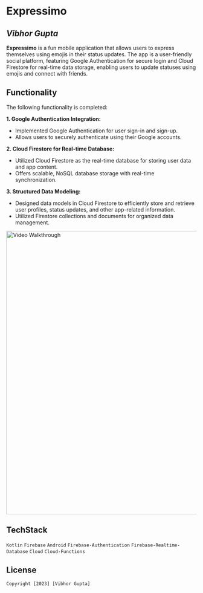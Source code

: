 # Expressimo

## *Vibhor Gupta*

**Expressimo** is a fun mobile application that allows users to express themselves using emojis in their status updates. The app is a user-friendly social platform, featuring Google Authentication for secure login and Cloud Firestore for real-time data storage, enabling users to update statuses using emojis and connect with friends.


## Functionality

The following functionality is completed:

**1. Google Authentication Integration:**

* Implemented Google Authentication for user sign-in and sign-up.
* Allows users to securely authenticate using their Google accounts.

**2. Cloud Firestore for Real-time Database:**

* Utilized Cloud Firestore as the real-time database for storing user data and app content.
* Offers scalable, NoSQL database storage with real-time synchronization.

**3. Structured Data Modeling:**

* Designed data models in Cloud Firestore to efficiently store and retrieve user profiles, status updates, and other app-related information.
* Utilized Firestore collections and documents for organized data management.

<img src='https://gifs.com/gif/expressimo-DqD10x' title='Video Walkthrough' width='' height='750px' alt='Video Walkthrough' />


## TechStack

`Kotlin` `Firebase` `Android` `Firebase-Authentication` `Firebase-Realtime-Database` `Cloud` `Cloud-Functions`

## License

    Copyright [2023] [Vibhor Gupta]